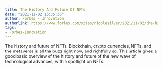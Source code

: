 ```yaml
---
title: The History And Future Of NFTs
date: "2021-11-02 15:35:36"
author: Forbes - Innovation
authorlink: https://www.forbes.com/sites/nicolesilver/2021/11/02/the-history-and-future-of-nfts/
tags:
- Forbes-Innovation
---
```

The history and future of NFTs. Blockchain, crypto currencies, NFTs, and the metaverse is all the buzz right now, and rightfully so. This article gives a good basic overview of the history and future of the new wave of technological advances, with a spotlight on NFTs.